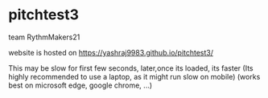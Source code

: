 # pitchtest3
team RythmMakers21

website is hosted on https://yashraj9983.github.io/pitchtest3/

This may be slow for first few seconds, later,once its loaded, its faster
(Its highly recommended to use a laptop, as it might run slow on mobile)
(works best on microsoft edge, google chrome, ...)
